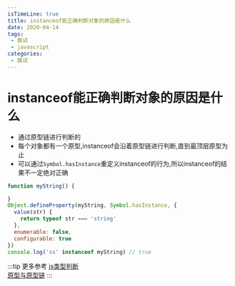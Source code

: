 ```yaml
---
isTimeLine: true
title: instanceof能正确判断对象的原因是什么
date: 2020-04-14
tags:
 - 面试
 - javascript
categories:
 - 面试
---
```

# instanceof能正确判断对象的原因是什么
* 通过原型链进行判断的
* 每个对象都有一个原型,instanceof会沿着原型链进行判断,直到最顶层原型为止
* 可以通过``Symbol.hasInstance``重定义instanceof的行为,所以instanceof的结果不一定绝对正确
```js
function myString() {

}
Object.defineProperty(myString, Symbol.hasInstance, {
  value(str) {
    return typeof str === 'string'
  },
  enumerable: false,
  configurable: true
})
console.log('ss' instanceof myString) // true
```

:::tip 更多参考
[js类型判断](./../../bigWeb/js/p4.md)<br>
[原型与原型链](./../../bigWeb/js/prototype.md)
:::
